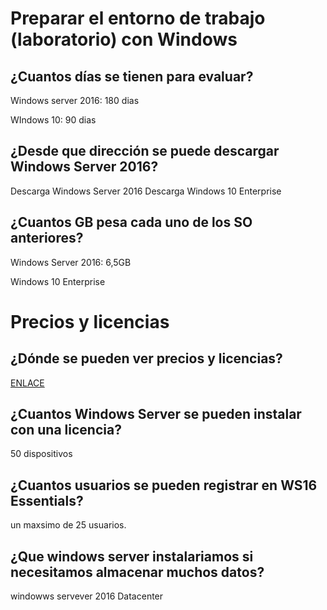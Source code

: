 # Preparar el entorno de trabajo (laboratorio) con Windows #
## ¿Cuantos días se tienen para evaluar? ##
Windows server 2016: 180 dias

WIndows 10: 90 dias
## ¿Desde que dirección se puede descargar Windows Server 2016? ##
Descarga Windows Server 2016
Descarga Windows 10 Enterprise
## ¿Cuantos GB pesa cada uno de los SO anteriores? ##
Windows Server 2016: 6,5GB

Windows 10 Enterprise
# Precios y licencias #
## ¿Dónde se pueden ver precios y licencias?
[ENLACE](https://www.microsoft.com/es-es/store/collections/windowsserver)
## ¿Cuantos Windows Server se pueden instalar con una licencia?
50 dispositivos
## ¿Cuantos usuarios se pueden registrar en WS16 Essentials?
un maxsimo de 25 usuarios.
## ¿Que windows server instalariamos si necesitamos almacenar muchos datos?
windowws servever 2016 Datacenter
